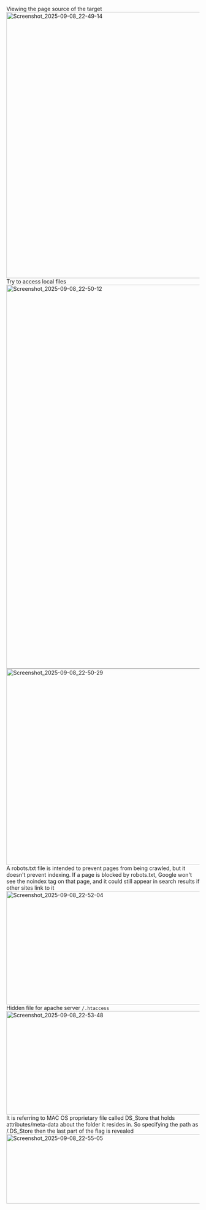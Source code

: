 Viewing the page source of the target
<img width="849" height="694" alt="Screenshot_2025-09-08_22-49-14" src="https://github.com/user-attachments/assets/f780eef7-b3e9-4038-b6c4-eeab197042d2" />
Try to access local files
<img width="1920" height="1001" alt="Screenshot_2025-09-08_22-50-12" src="https://github.com/user-attachments/assets/0cfbb97c-1412-47c0-9f09-2e383de850eb" />
<img width="1920" height="512" alt="Screenshot_2025-09-08_22-50-29" src="https://github.com/user-attachments/assets/289107cc-57d8-404b-97d0-742f43734861" />
A robots.txt file is intended to prevent pages from being crawled, but it doesn't prevent indexing. If a page is blocked by robots.txt, Google won't see the noindex tag on that page, and it could still appear in search results if other sites link to it
<img width="1919" height="296" alt="Screenshot_2025-09-08_22-52-04" src="https://github.com/user-attachments/assets/a0d69bd3-b182-4fac-8685-6068c90b761d" />
Hidden file for apache server `/.htaccess`
<img width="1920" height="270" alt="Screenshot_2025-09-08_22-53-48" src="https://github.com/user-attachments/assets/fa072095-ed46-4268-9bf1-08c6f71f3dea" />
It is referring to MAC OS proprietary file called DS_Store that holds attributes/meta-data about the folder it resides in. So specifying the path as /.DS_Store then the last part of the flag is revealed
<img width="1920" height="181" alt="Screenshot_2025-09-08_22-55-05" src="https://github.com/user-attachments/assets/de2e2069-a903-4db6-a55a-8b3892e6fb6c" />
